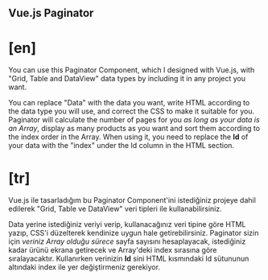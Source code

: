 ## Vue.js Paginator
# [en]
You can use this Paginator Component, which I designed with Vue.js, with "Grid, Table and DataView" data types by including it in any project you want.

You can replace "Data" with the data you want, write HTML according to the data type you will use, and correct the CSS to make it suitable for you.
Paginator will calculate the number of pages for you *as long as your data is an Array*, display as many products as you want and sort them according to the index order in the Array.
When using it, you need to replace the **Id** of your data with the "index" under the Id column in the HTML section.

# [tr]
Vue.js ile tasarladığım bu Paginator Component'ini istediğiniz projeye dahil edilerek "Grid, Table ve DataView" veri tipleri ile kullanabilirsiniz. 

Data yerine istediğiniz veriyi verip, kullanacağınız veri tipine göre HTML yazıp, CSS'i düzelterek kendinize uygun hale getirebilirsiniz. 
Paginator sizin için *veriniz Array olduğu sürece* sayfa sayısını hesaplayacak, istediğiniz kadar ürünü ekrana getirecek ve Array'deki index sırasına göre sıralayacaktır.
Kullanırken verinizin **Id** sini HTML kısmındaki Id sütununun altındaki index ile yer değiştirmeniz gerekiyor.
